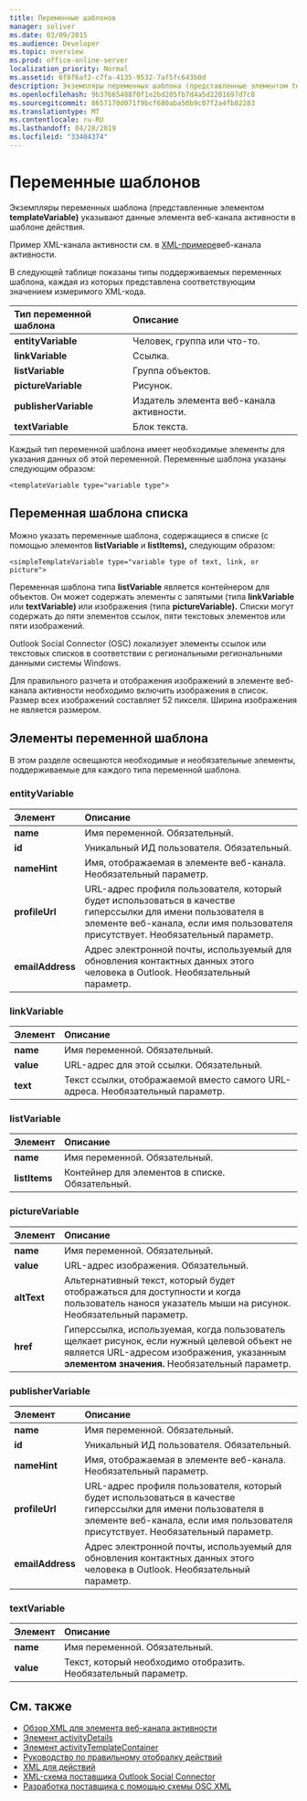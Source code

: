 ```yaml
---
title: Переменные шаблонов
manager: soliver
ms.date: 03/09/2015
ms.audience: Developer
ms.topic: overview
ms.prod: office-online-server
localization_priority: Normal
ms.assetid: 6f8f6af2-c7fa-4135-9532-7af5fc643b0d
description: Экземпляры переменных шаблона (представленные элементом templateVariable) указывают данные элемента веб-канала активности в шаблоне действия.
ms.openlocfilehash: 9b37665488f0f1e2bd205fb7d4a5d2201697d7c8
ms.sourcegitcommit: 8657170d071f9bcf680aba50b9c07f2a4fb82283
ms.translationtype: MT
ms.contentlocale: ru-RU
ms.lasthandoff: 04/28/2019
ms.locfileid: "33404374"
---
```

# <a name="template-variables"></a>Переменные шаблонов

Экземпляры переменных шаблона (представленные элементом **templateVariable)** указывают данные элемента веб-канала активности в шаблоне действия. 
  
Пример XML-канала активности см. в [XML-примере](activity-feed-xml-example.md)веб-канала активности.

В следующей таблице показаны типы поддерживаемых переменных шаблона, каждая из которых представлена соответствующим значением измеримого XML-кода.
  
|**Тип переменной шаблона**|**Описание**|
|:-----|:-----|
|**entityVariable** <br/> |Человек, группа или что-то.  <br/> |
|**linkVariable** <br/> |Ссылка.  <br/> |
|**listVariable** <br/> |Группа объектов.  <br/> |
|**pictureVariable** <br/> |Рисунок.  <br/> |
|**publisherVariable** <br/> |Издатель элемента веб-канала активности.  <br/> |
|**textVariable** <br/> |Блок текста.  <br/> |
   
Каждый тип переменной шаблона имеет необходимые элементы для указания данных об этой переменной. Переменные шаблона указаны следующим образом:
  
`<templateVariable type="variable type">`
  
## <a name="list-template-variable"></a>Переменная шаблона списка

Можно указать переменные шаблона, содержащиеся в списке (с помощью элементов **listVariable** и **listItems),** следующим образом: 
  
`<simpleTemplateVariable type="variable type of text, link, or picture">`
  
Переменная шаблона типа **listVariable** является контейнером для объектов. Он может содержать элементы с запятыми (типа **linkVariable** или **textVariable)** или изображения (типа **pictureVariable).** Списки могут содержать до пяти элементов ссылок, пяти текстовых элементов или пяти изображений. 
  
Outlook Social Connector (OSC) локализует элементы ссылок или текстовых списков в соответствии с региональными региональными данными системы Windows.
  
Для правильного разчета и отображения изображений в элементе веб-канала активности необходимо включить изображения в список. Размер всех изображений составляет 52 пикселя. Ширина изображения не является размером.
  
## <a name="template-variable-elements"></a>Элементы переменной шаблона

В этом разделе освещаются необходимые и необязательные элементы, поддерживаемые для каждого типа переменной шаблона.
  
### <a name="entityvariable"></a>entityVariable

|**Элемент**|**Описание**|
|:-----|:-----|
|**name** <br/> |Имя переменной. Обязательный.  <br/> |
|**id** <br/> |Уникальный ИД пользователя. Обязательный.  <br/> |
|**nameHint** <br/> |Имя, отображаемая в элементе веб-канала. Необязательный параметр.  <br/> |
|**profileUrl** <br/> |URL-адрес профиля пользователя, который будет использоваться в качестве гиперссылки для имени пользователя в элементе веб-канала, если имя пользователя присутствует. Необязательный параметр.  <br/> |
|**emailAddress** <br/> |Адрес электронной почты, используемый для обновления контактных данных этого человека в Outlook. Необязательный параметр.  <br/> |
   
### <a name="linkvariable"></a>linkVariable

|**Элемент**|**Описание**|
|:-----|:-----|
|**name** <br/> |Имя переменной. Обязательный.  <br/> |
|**value** <br/> |URL-адрес для этой ссылки. Обязательный.  <br/> |
|**text** <br/> |Текст ссылки, отображаемой вместо самого URL-адреса. Необязательный параметр.  <br/> |
   
### <a name="listvariable"></a>listVariable

|**Элемент**|**Описание**|
|:-----|:-----|
|**name** <br/> |Имя переменной. Обязательный.  <br/> |
|**listItems** <br/> |Контейнер для элементов в списке. Обязательный.  <br/> |
   
### <a name="picturevariable"></a>pictureVariable

|**Элемент**|**Описание**|
|:-----|:-----|
|**name** <br/> |Имя переменной. Обязательный.  <br/> |
|**value** <br/> |URL-адрес изображения. Обязательный.  <br/> |
|**altText** <br/> |Альтернативный текст, который будет отображаться для доступности и когда пользователь нанося указатель мыши на рисунок. Необязательный параметр.  <br/> |
|**href** <br/> |Гиперссылка, используемая, когда пользователь щелкает рисунок, если нужный целевой объект не является URL-адресом изображения, указанным **элементом значения.** Необязательный параметр.  <br/> |
   
### <a name="publishervariable"></a>publisherVariable

|**Элемент**|**Описание**|
|:-----|:-----|
|**name** <br/> |Имя переменной. Обязательный.  <br/> |
|**id** <br/> |Уникальный ИД пользователя. Обязательный.  <br/> |
|**nameHint** <br/> |Имя, отображаемая в элементе веб-канала. Необязательный параметр.  <br/> |
|**profileUrl** <br/> |URL-адрес профиля пользователя, который будет использоваться в качестве гиперссылки для имени пользователя в элементе веб-канала, если имя пользователя присутствует. Необязательный параметр.  <br/> |
|**emailAddress** <br/> |Адрес электронной почты, используемый для обновления контактных данных этого человека в Outlook. Необязательный параметр.  <br/> |
   
### <a name="textvariable"></a>textVariable

|**Элемент**|**Описание**|
|:-----|:-----|
|**name** <br/> |Имя переменной. Обязательный.  <br/> |
|**value** <br/> |Текст, который необходимо отобразить. Необязательный параметр.  <br/> |
   
## <a name="see-also"></a>См. также

- [Обзор XML для элемента веб-канала активности](overview-of-xml-for-an-activity-feed-item.md)  
- [Элемент activityDetails](activitydetails-element.md)  
- [Элемент activityTemplateContainer](activitytemplatecontainer-element.md)  
- [Руководство по правильному отобралку действий](guidelines-for-properly-displaying-activities.md)  
- [XML для действий](xml-for-activities.md)  
- [XML-схема поставщика Outlook Social Connector](outlook-social-connector-provider-xml-schema.md)
- [Разработка поставщика с помощью схемы OSC XML](developing-a-provider-with-the-osc-xml-schema.md)

